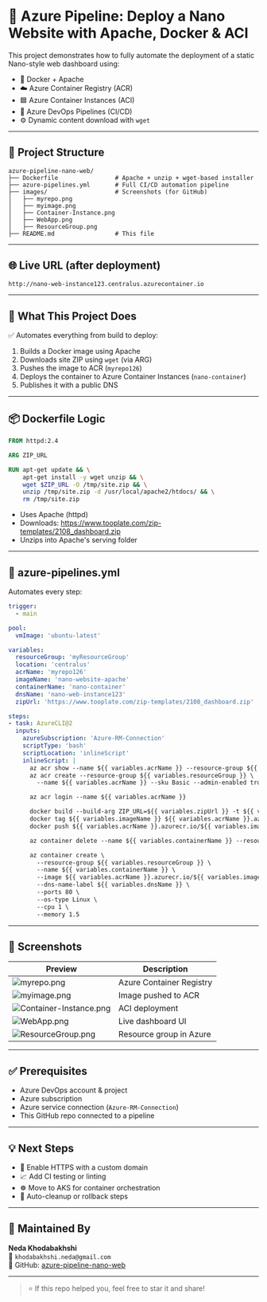 
# 🚀 Azure Pipeline: Deploy a Nano Website with Apache, Docker & ACI

This project demonstrates how to fully automate the deployment of a static Nano-style web dashboard using:

- 🐳 Docker + Apache
- ☁️ Azure Container Registry (ACR)
- 🟦 Azure Container Instances (ACI)
- 🔁 Azure DevOps Pipelines (CI/CD)
- ⚙️ Dynamic content download with `wget`

---

## 📁 Project Structure

```plaintext
azure-pipeline-nano-web/
├── Dockerfile                # Apache + unzip + wget-based installer
├── azure-pipelines.yml       # Full CI/CD automation pipeline
├── images/                   # Screenshots (for GitHub)
│   ├── myrepo.png
│   ├── myimage.png
│   ├── Container-Instance.png
│   ├── WebApp.png
│   ├── ResourceGroup.png
├── README.md                 # This file
```

---

## 🌐 Live URL (after deployment)

```bash
http://nano-web-instance123.centralus.azurecontainer.io
```

---

## 🔨 What This Project Does

✅ Automates everything from build to deploy:

1. Builds a Docker image using Apache
2. Downloads site ZIP using `wget` (via ARG)
3. Pushes the image to ACR (`myrepo126`)
4. Deploys the container to Azure Container Instances (`nano-container`)
5. Publishes it with a public DNS

---

## 📦 Dockerfile Logic

```Dockerfile
FROM httpd:2.4

ARG ZIP_URL

RUN apt-get update && \
    apt-get install -y wget unzip && \
    wget $ZIP_URL -O /tmp/site.zip && \
    unzip /tmp/site.zip -d /usr/local/apache2/htdocs/ && \
    rm /tmp/site.zip
```

- Uses Apache (httpd)
- Downloads: https://www.tooplate.com/zip-templates/2108_dashboard.zip
- Unzips into Apache's serving folder

---

## 🔁 azure-pipelines.yml

Automates every step:
```yaml
trigger:
  - main

pool:
  vmImage: 'ubuntu-latest'

variables:
  resourceGroup: 'myResourceGroup'
  location: 'centralus'
  acrName: 'myrepo126'
  imageName: 'nano-website-apache'
  containerName: 'nano-container'
  dnsName: 'nano-web-instance123'
  zipUrl: 'https://www.tooplate.com/zip-templates/2108_dashboard.zip'

steps:
- task: AzureCLI@2
  inputs:
    azureSubscription: 'Azure-RM-Connection'
    scriptType: 'bash'
    scriptLocation: 'inlineScript'
    inlineScript: |
      az acr show --name ${{ variables.acrName }} --resource-group ${{ variables.resourceGroup }} || \
      az acr create --resource-group ${{ variables.resourceGroup }} \
        --name ${{ variables.acrName }} --sku Basic --admin-enabled true

      az acr login --name ${{ variables.acrName }}

      docker build --build-arg ZIP_URL=${{ variables.zipUrl }} -t ${{ variables.imageName }} .
      docker tag ${{ variables.imageName }} ${{ variables.acrName }}.azurecr.io/${{ variables.imageName }}:latest
      docker push ${{ variables.acrName }}.azurecr.io/${{ variables.imageName }}:latest

      az container delete --name ${{ variables.containerName }} --resource-group ${{ variables.resourceGroup }} --yes || true

      az container create \
        --resource-group ${{ variables.resourceGroup }} \
        --name ${{ variables.containerName }} \
        --image ${{ variables.acrName }}.azurecr.io/${{ variables.imageName }}:latest \
        --dns-name-label ${{ variables.dnsName }} \
        --ports 80 \
        --os-type Linux \
        --cpu 1 \
        --memory 1.5
```

---

## 📸 Screenshots

| Preview | Description |
|--------|-------------|
| ![myrepo.png](images/myrepo.png) | Azure Container Registry |
| ![myimage.png](images/myimage.png) | Image pushed to ACR |
| ![Container-Instance.png](images/Container-Instance.png) | ACI deployment |
| ![WebApp.png](images/WebApp.png) | Live dashboard UI |
| ![ResourceGroup.png](images/ResourceGroup.png) | Resource group in Azure |

---

## ✅ Prerequisites

- Azure DevOps account & project
- Azure subscription
- Azure service connection (`Azure-RM-Connection`)
- This GitHub repo connected to a pipeline

---

## 💡 Next Steps

- 🔐 Enable HTTPS with a custom domain
- 📈 Add CI testing or linting
- ☸️ Move to AKS for container orchestration
- 🔄 Auto-cleanup or rollback steps

---

## 🙋 Maintained By

**Neda Khodabakhshi**  
📧 `khodabakhshi.neda@gmail.com`  
🔗 GitHub: [azure-pipeline-nano-web](https://github.com/nedakhodabakhshi/azure-pipeline-nano-web)

---

> ⭐ If this repo helped you, feel free to star it and share!